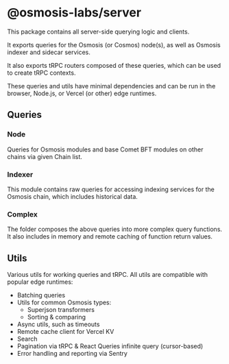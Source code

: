 # @osmosis-labs/server

This package contains all server-side querying logic and clients.

It exports queries for the Osmosis (or Cosmos) node(s), as well as Osmosis indexer and sidecar services.

It also exports tRPC routers composed of these queries, which can be used to create tRPC contexts.

These queries and utils have minimal dependencies and can be run in the browser, Node.js, or Vercel (or other) edge runtimes.

## Queries

### Node

Queries for Osmosis modules and base Comet BFT modules on other chains via given Chain list.

### Indexer

This module contains raw queries for accessing indexing services for the Osmosis chain, which includes historical data.

### Complex

The folder composes the above queries into more complex query functions. It also includes in memory and remote caching of function return values.

## Utils

Various utils for working queries and tRPC. All utils are compatible with popular edge runtimes:

- Batching queries
- Utils for common Osmosis types:
  - Superjson transformers
  - Sorting & comparing
- Async utils, such as timeouts
- Remote cache client for Vercel KV
- Search
- Pagination via tRPC & React Queries infinite query (cursor-based)
- Error handling and reporting via Sentry
